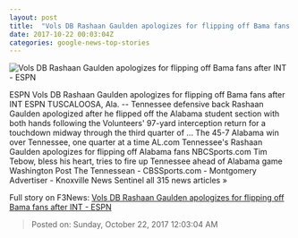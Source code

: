 ```yaml
---
layout: post
title:  "Vols DB Rashaan Gaulden apologizes for flipping off Bama fans after INT - ESPN"
date: 2017-10-22 00:03:04Z
categories: google-news-top-stories
---
```


![Vols DB Rashaan Gaulden apologizes for flipping off Bama fans after INT - ESPN](http://a.espncdn.com/combiner/i?img=%2Fphoto%2F2016%2F0505%2Fr80351_1296x729_16%2D9.jpg)

ESPN Vols DB Rashaan Gaulden apologizes for flipping off Bama fans after INT ESPN TUSCALOOSA, Ala. -- Tennessee defensive back Rashaan Gaulden apologized after he flipped off the Alabama student section with both hands following the Volunteers' 97-yard interception return for a touchdown midway through the third quarter of ... The 45-7 Alabama win over Tennessee, one quarter at a time AL.com Tennessee's Rashaan Gaulden apologizes for flipping off Alabama fans NBCSports.com Tim Tebow, bless his heart, tries to fire up Tennessee ahead of Alabama game Washington Post The Tennessean - CBSSports.com - Montgomery Advertiser - Knoxville News Sentinel all 315 news articles »


Full story on F3News: [Vols DB Rashaan Gaulden apologizes for flipping off Bama fans after INT - ESPN](http://www.f3nws.com/n/jszJeC)

> Posted on: Sunday, October 22, 2017 12:03:04 AM
